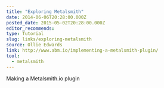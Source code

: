 ```yaml
---
title: "Exploring Metalsmith"
date: 2014-06-06T20:28:00.000Z
posted_date: 2015-05-02T20:28:00.000Z
editor_recommends:
type: Tutorial
slug: links/exploring-metalsmith
source: Ollie Edwards
link: http://www.abm.io/implementing-a-metalsmith-plugin/
tool:
  - metalsmith
---
```

Making a Metalsmith.io plugin



